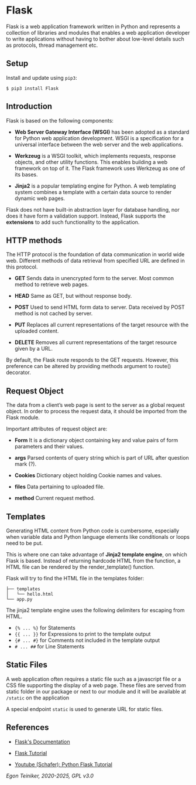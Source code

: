 # Flask

Flask is a web application framework written in Python and represents a collection of libraries 
and modules that enables a web application developer to write applications without having to 
bother about low-level details such as protocols, thread management etc.

## Setup

Install and update using `pip3`:

```
$ pip3 install Flask
```


## Introduction 

Flask is based on the following components:

* **Web Server Gateway Interface (WSGI)** has been adopted as a standard for Python web application 
    development. WSGI is a specification for a universal interface between the web server and the 
    web applications.

* **Werkzeug** is a WSGI toolkit, which implements requests, response objects, and other utility 
    functions. This enables building a web framework on top of it. 
    The Flask framework uses Werkzeug as one of its bases.

* **Jinja2** is a popular templating engine for Python. 
    A web templating system combines a template with a certain data source to render dynamic web pages.

Flask does not have built-in abstraction layer for database handling, nor does it have form a 
validation support. Instead, Flask supports the **extensions** to add such functionality to the application. 


## HTTP methods

The HTTP protocol is the foundation of data communication in world wide web. 
Different methods of data retrieval from specified URL are defined in this protocol.

* **GET** Sends data in unencrypted form to the server. Most common method to retrieve web pages.

* **HEAD** Same as GET, but without response body.

* **POST** Used to send HTML form data to server. Data received by POST method is not cached by server.

* **PUT** Replaces all current representations of the target resource with the uploaded content.

* **DELETE** Removes all current representations of the target resource given by a URL.

By default, the Flask route responds to the GET requests. 
However, this preference can be altered by providing methods argument to route() decorator.


## Request Object

The data from a client’s web page is sent to the server as a global request object. 
In order to process the request data, it should be imported from the Flask module.

Important attributes of request object are:

* **Form** It is a dictionary object containing key and value pairs of form parameters and their values.

* **args** Parsed contents of query string which is part of URL after question mark (?).

* **Cookies**  Dictionary object holding Cookie names and values.

* **files** Data pertaining to uploaded file.

* **method** Current request method.


## Templates
Generating HTML content from Python code is cumbersome, especially when variable data and Python language 
elements like conditionals or loops need to be put. 

This is where one can take advantage of **Jinja2 template engine**, on which Flask is based. 
Instead of returning hardcode HTML from the function, a HTML file can be rendered by the 
render_template() function.

Flask will try to find the HTML file in the templates folder:
```
├── templates
│   └── hello.html
└── app.py
```

The jinja2 template engine uses the following delimiters for escaping from HTML.

* `{% ... %}` for Statements
* `{{ ... }}` for Expressions to print to the template output
* `{# ... #}` for Comments not included in the template output
* `# ... ##` for Line Statements


## Static Files

A web application often requires a static file such as a javascript file or a CSS file 
supporting the display of a web page. 
These files are served from static folder in our package or next to our module and it will 
be available at `/static` on the application

A special endpoint `static` is used to generate URL for static files.



## References
* [Flask's Documentation](https://flask.palletsprojects.com/en/2.0.x/)

* [Flask Tutorial](https://www.tutorialspoint.com/flask/index.htm)

* [Youtube (Schafer): Python Flask Tutorial](https://www.youtube.com/watch?v=MwZwr5Tvyxo&list=PL-osiE80TeTs4UjLw5MM6OjgkjFeUxCYH)

*Egon Teiniker, 2020-2025, GPL v3.0*